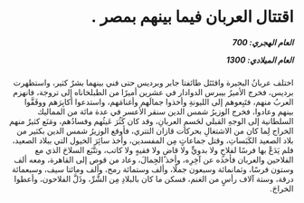<h1 dir="rtl">اقتتال العربان فيما بينهم بمصر .</h1>

<h5 dir="rtl">العام الهجري:  700

العام الميلادي: 1300

</h5>

<p dir="rtl">اختلف عربانُ البحيرة واقتَتَل طائفتا جابر وبرديس حتى فني بينهما بشرٌ كثير، واستظهرت برديس، فخرج الأميرُ بيبرس الدوادار في عشرين أميرًا من الطبلخاناه إلى تروجة، فانهزم العربُ منهم، فتَبِعوهم إلى الليونةِ وأخذوا جمالَهم وأغنامَهم، واستدعوا أكابِرَهم ووفَقَّوا بينهم وعادوا، فخرج الوزيرُ شمس الدين سنقر الأعسر في عدة مائة من المماليك السلطانية إلى الوجهِ القبلي لحَسمِ العربانِ، وقد كان كَثُرَ عَيثُهم وفسادُهم، ومَنَع كثيرٌ منهم الخراج لِما كان من الاشتغالِ بحركات قازان التتري، فأوقع الوزيرُ شمس الدين بكثير من بلاد الصعيد الكَبَساتِ، وقتل جماعاتٍ مِن المفسدين، وأخذ سائِرَ الخيول التي ببلاد الصعيد، فلم يَدَعْ بها فرسًا لفلاحٍ ولا بدويٍّ ولا قاضٍ ولا فقيهٍ ولا كاتب، وتتَّبَع السلاحَ الذي مع الفلاحين والعربان فأخذه عن آخِرِه، وأخذ الجِمالَ، وعاد من قوص إلى القاهرة، ومعه ألف وستون فرسًا، وثمانمائة وسبعون جملًا، وألف وستمائة رمح، وألف ومائتا سيف، وسبعمائة درقة، وستة آلاف رأسٍ من الغنم، فسكن ما كان بالبلادِ مِن الشَّرِّ، وذَلَّ الفلاحون، وأعطوا الخراجَ.</p></br>
